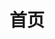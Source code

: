 ---
# https://vitepress.dev/reference/default-theme-home-page
layout: home

title: 首页
titleTemplate: 首页
hero:
  name: "fiveeth"
  text: "人生在勤，不索何获。"
  tagline: 笨鸟先飞
  image:
    src: /logo.png
    alt: fiveeth
  actions:
    - theme: brand
      text: Markdown Examples
      link: /markdown-examples
    - theme: alt
      text: API Examples
      link: /api-examples

features:
  - icon: 🌟
    title: 前端
    details: 目前是一名全职前端开发人员
  - icon: ✨
    title: 区块链
    details: 对区块链抱有热情且正在自学智能合约开发
  - icon: 🎉
    title: 英语
    details: 目前正在自学英语，希望在将来能有更多的机会
---